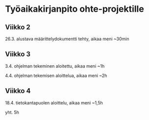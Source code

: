 # Työaikakirjanpito ohte-projektille

## Viikko 2
26.3. alustava määrittelydokumentti tehty, aikaa meni ~30min

## Viikko 3
3.4. ohjelman tekeminen aloitettu, aikaa meni ~1h

4.4. ohjelman tekemisen aloittelua, aikaa meni ~2h

## Viikko 4
18.4. tietokantapuolen aloittelu, aikaa meni ~1,5h



yht. 5h
